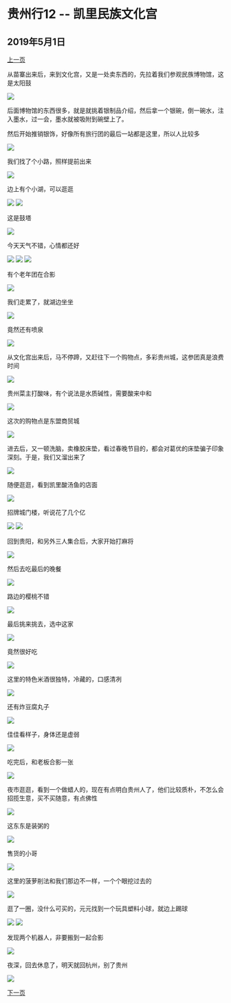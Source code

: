 贵州行12 -- 凯里民族文化宫
=======================

2019年5月1日
-----------------------

[上一页](/2019/05/01/贵州行11.html)

从苗寨出来后，来到文化宫，又是一处卖东西的，先拉着我们参观民族博物馆，这是太阳鼓

![]({{site.url}}/assets/blog-images/20190501/1-40.jpg)

后面博物馆的东西很多，就是就挑着银制品介绍，然后拿一个银碗，倒一碗水，注入墨水，过一会，墨水就被吸附到碗壁上了。

然后开始推销银饰，好像所有旅行团的最后一站都是这里，所以人比较多

![]({{site.url}}/assets/blog-images/20190501/1-41.jpg)

我们找了个小路，照样提前出来

![]({{site.url}}/assets/blog-images/20190501/1-42.jpg)

边上有个小湖，可以逛逛

![]({{site.url}}/assets/blog-images/20190501/1-43.jpg)
![]({{site.url}}/assets/blog-images/20190501/1-44.jpg)

这是鼓塔

![]({{site.url}}/assets/blog-images/20190501/1-45.jpg)

今天天气不错，心情都还好

![]({{site.url}}/assets/blog-images/20190501/1-46.jpg)
![]({{site.url}}/assets/blog-images/20190501/1-48.jpg)
![]({{site.url}}/assets/blog-images/20190501/1-49.jpg)

有个老年团在合影

![]({{site.url}}/assets/blog-images/20190501/1-50.jpg)

我们走累了，就湖边坐坐

![]({{site.url}}/assets/blog-images/20190501/1-52.jpg)

竟然还有喷泉

![]({{site.url}}/assets/blog-images/20190501/1-53.jpg)

从文化宫出来后，马不停蹄，又赶往下一个购物点，多彩贵州城，这参团真是浪费时间

![]({{site.url}}/assets/blog-images/20190501/1-54.jpg)

贵州菜主打酸味，有个说法是水质碱性，需要酸来中和

![]({{site.url}}/assets/blog-images/20190501/1-55.jpg)

这次的购物点是东盟商贸城

![]({{site.url}}/assets/blog-images/20190501/1-56.jpg)

进去后，又一顿洗脑，卖橡胶床垫，看过春晚节目的，都会对葛优的床垫骗子印象深刻。于是，我们又溜出来了

![]({{site.url}}/assets/blog-images/20190501/1-58.jpg)

随便逛逛，看到凯里酸汤鱼的店面

![]({{site.url}}/assets/blog-images/20190501/1-57.jpg)

招牌城门楼，听说花了几个亿

![]({{site.url}}/assets/blog-images/20190501/1-59.jpg)
![]({{site.url}}/assets/blog-images/20190501/1-60.jpg)

回到贵阳，和另外三人集合后，大家开始打麻将

![]({{site.url}}/assets/blog-images/20190501/1-61.jpg)

然后去吃最后的晚餐

![]({{site.url}}/assets/blog-images/20190501/1-62.jpg)

路边的樱桃不错

![]({{site.url}}/assets/blog-images/20190501/1-63.jpg)

最后挑来挑去，选中这家

![]({{site.url}}/assets/blog-images/20190501/1-64.jpg)

竟然很好吃

![]({{site.url}}/assets/blog-images/20190501/1-65.jpg)

这里的特色米酒很独特，冷藏的，口感清冽

![]({{site.url}}/assets/blog-images/20190501/1-66.jpg)

还有炸豆腐丸子

![]({{site.url}}/assets/blog-images/20190501/1-67.jpg)

佳佳看样子，身体还是虚弱

![]({{site.url}}/assets/blog-images/20190501/1-68.jpg)

吃完后，和老板合影一张

![]({{site.url}}/assets/blog-images/20190501/1-71.jpg)

夜市逛逛，看到一个做蜡人的，现在有点明白贵州人了，他们比较质朴，不怎么会招揽生意，买不买随意，有点佛性

![]({{site.url}}/assets/blog-images/20190501/1-72.jpg)

这东东是装粥的

![]({{site.url}}/assets/blog-images/20190501/1-73.jpg)

售货的小哥

![]({{site.url}}/assets/blog-images/20190501/1-74.jpg)

这里的菠萝削法和我们那边不一样，一个个眼挖过去的

![]({{site.url}}/assets/blog-images/20190501/1-75.jpg)

逛了一圈，没什么可买的，元元找到一个玩具塑料小球，就边上踢球

![]({{site.url}}/assets/blog-images/20190501/1-76.jpg)
![]({{site.url}}/assets/blog-images/20190501/1-77.jpg)

发现两个机器人，非要搬到一起合影

![]({{site.url}}/assets/blog-images/20190501/1-79.jpg)

夜深，回去休息了，明天就回杭州，别了贵州

![]({{site.url}}/assets/blog-images/20190501/1-80.jpg)

[下一页](/2019/05/02/贵州行13.html)
